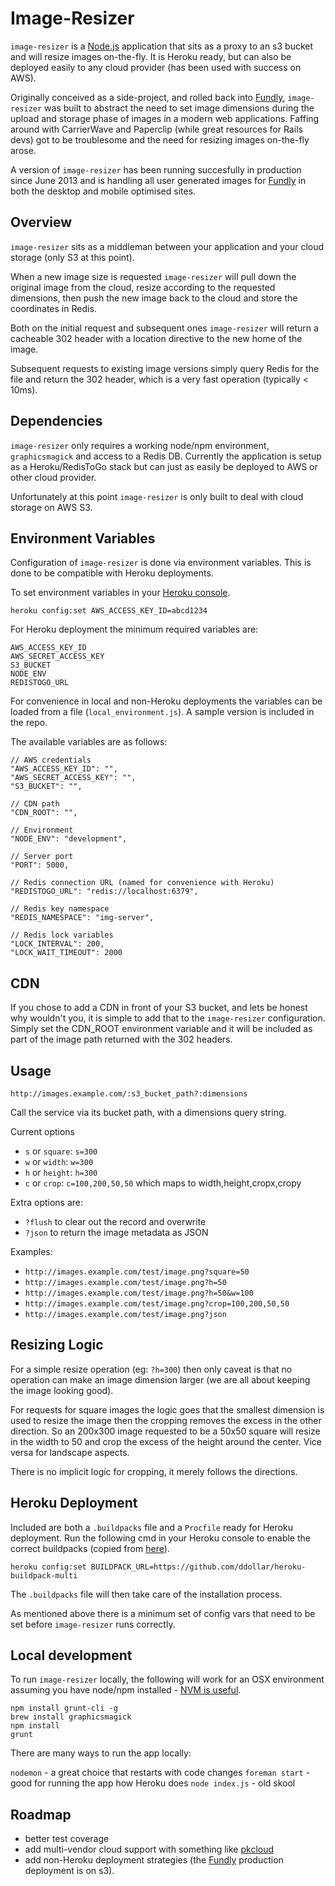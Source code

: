 # Image-Resizer

`image-resizer` is a [Node.js](http://nodejs.org) application that sits as a proxy to an s3 bucket and will resize images on-the-fly. It is Heroku ready, but can also be deployed easily to any cloud provider (has been used with success on AWS).

Originally conceived as a side-project, and rolled back into [Fundly](http://fundly.com), `image-resizer` was built to abstract the need to set image dimensions during the upload and storage phase of images in a modern web applications. Faffing around with CarrierWave and Paperclip (while great resources for Rails devs) got to be troublesome and the need for resizing images on-the-fly arose.

A version of `image-resizer` has been running succesfully in production since
June 2013 and is handling all user generated images for [Fundly](http://fundly.com) in both the desktop and mobile optimised sites.


## Overview

`image-resizer` sits as a middleman between your application and your cloud storage (only S3 at this point).

When a new image size is requested `image-resizer` will pull down the original image from the cloud, resize according to the requested dimensions, then push the new image back to the cloud and store the coordinates in Redis.

Both on the initial request and subsequent ones `image-resizer` will return a cacheable 302 header with a location directive to the new home of the image.

Subsequent requests to existing image versions simply query Redis for the file and return the 302 header, which is a very fast operation (typically < 10ms).


## Dependencies

`image-resizer` only requires a working node/npm environment, `graphicsmagick` and access to a Redis DB. Currently the application is setup as a Heroku/RedisToGo stack but can just as easily be deployed to AWS or other cloud provider.

Unfortunately at this point `image-resizer` is only built to deal with cloud storage on AWS S3.


## Environment Variables

Configuration of `image-resizer` is done via environment variables. This is done to be compatible with Heroku deployments.

To set environment variables in your [Heroku console](https://devcenter.heroku.com/articles/config-vars).

    heroku config:set AWS_ACCESS_KEY_ID=abcd1234

For Heroku deployment the minimum required variables are:

    AWS_ACCESS_KEY_ID
    AWS_SECRET_ACCESS_KEY
    S3_BUCKET
    NODE_ENV
    REDISTOGO_URL

For convenience in local and non-Heroku deployments the variables can be loaded from a file (`local_environment.js`). A sample version is included in the repo.

The available variables are as follows:

    // AWS credentials
    "AWS_ACCESS_KEY_ID": "",
    "AWS_SECRET_ACCESS_KEY": "",
    "S3_BUCKET": "",

    // CDN path
    "CDN_ROOT": "",

    // Environment
    "NODE_ENV": "development",

    // Server port
    "PORT": 5000,

    // Redis connection URL (named for convenience with Heroku)
    "REDISTOGO_URL": "redis://localhost:6379",

    // Redis key namespace
    "REDIS_NAMESPACE": "img-server",

    // Redis lock variables
    "LOCK_INTERVAL": 200,
    "LOCK_WAIT_TIMEOUT": 2000


## CDN

If you chose to add a CDN in front of your S3 bucket, and lets be honest why wouldn't you, it is simple to add that to the `image-resizer` configuration. Simply set the CDN_ROOT environment variable and it will be included as part of the image path returned with the 302 headers.


## Usage

`http://images.example.com/:s3_bucket_path?:dimensions`

Call the service via its bucket path, with a dimensions query string.

Current options

*  `s` or `square`: `s=300`
*  `w` or `width`:  `w=300`
*  `h` or `height`: `h=300`
*  `c` or `crop`:   `c=100,200,50,50` which maps to width,height,cropx,cropy

Extra options are:

* `?flush` to clear out the record and overwrite
* `?json` to return the image metadata as JSON

Examples:

* `http://images.example.com/test/image.png?square=50`
* `http://images.example.com/test/image.png?h=50`
* `http://images.example.com/test/image.png?h=50&w=100`
* `http://images.example.com/test/image.png?crop=100,200,50,50`
* `http://images.example.com/test/image.png?json`


## Resizing Logic

For a simple resize operation (eg: `?h=300`) then only caveat is that no operation can make an image dimension larger (we are all about keeping the image looking good).

For requests for square images the logic goes that the smallest dimension is used to resize the image then the cropping removes the excess in the other direction. So an 200x300 image requested to be a 50x50 square will resize in the width to 50 and crop the excess of the height around the center. Vice versa for landscape aspects.

There is no implicit logic for cropping, it merely follows the directions.


## Heroku Deployment

Included are both a `.buildpacks` file and a `Procfile` ready for Heroku deployment. Run the following cmd in your Heroku console to enable the correct buildpacks (copied from [here](https://github.com/mcollina/heroku-buildpack-graphicsmagick)).

    heroku config:set BUILDPACK_URL=https://github.com/ddollar/heroku-buildpack-multi

The `.buildpacks` file will then take care of the installation process.

As mentioned above there is a minimum set of config vars that need to be set before `image-resizer` runs correctly.


## Local development

To run `image-resizer` locally, the following will work for an OSX environment assuming you have node/npm installed - [NVM is useful](https://github.com/creationix/nvm).

    npm install grunt-cli -g
    brew install graphicsmagick
    npm install
    grunt

There are many ways to run the app locally:

`nodemon` - a great choice that restarts with code changes
`foreman start` - good for running the app how Heroku does
`node index.js` - old skool


## Roadmap

* better test coverage
* add multi-vendor cloud support with something like [pkcloud](https://github.com/nodejitsu/pkgcloud)
* add non-Heroku deployment strategies (the [Fundly](http://fundly.com) production deployment is on s3).